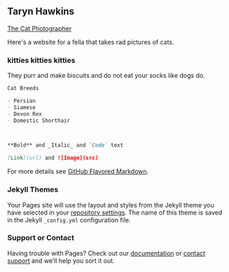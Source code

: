 ## Taryn Hawkins

[The Cat Photographer](http://www.iamthecatphotographer.com/)

Here's a website for a fella that takes rad pictures of cats.

### kitties kitties kitties

They purr and make biscuits and do not eat your socks like dogs do.

```markdown
Cat Breeds

- Persian
- Siamese
- Devon Rex
- Domestic Shorthair



**Bold** and _Italic_ and `Code` text

[Link](url) and ![Image](src)
```

For more details see [GitHub Flavored Markdown](https://guides.github.com/features/mastering-markdown/).

### Jekyll Themes

Your Pages site will use the layout and styles from the Jekyll theme you have selected in your [repository settings](https://github.com/tarynfayre/tarynfayre.github.io/settings). The name of this theme is saved in the Jekyll `_config.yml` configuration file.

### Support or Contact

Having trouble with Pages? Check out our [documentation](https://help.github.com/categories/github-pages-basics/) or [contact support](https://github.com/contact) and we’ll help you sort it out.
